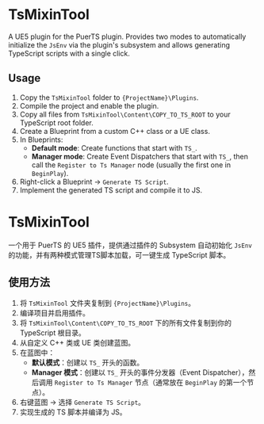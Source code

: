 # TsMixinTool

A UE5 plugin for the PuerTS plugin. Provides two modes to automatically initialize the `JsEnv` via the plugin's subsystem and allows generating TypeScript scripts with a single click.

## Usage

1. Copy the `TsMixinTool` folder to `{ProjectName}\Plugins`.  
2. Compile the project and enable the plugin.  
3. Copy all files from `TsMixinTool\Content\COPY_TO_TS_ROOT` to your TypeScript root folder.  
4. Create a Blueprint from a custom C++ class or a UE class.  
5. In Blueprints:  
   - **Default mode**: Create functions that start with `TS_`.  
   - **Manager mode**: Create Event Dispatchers that start with `TS_`, then call the `Register to Ts Manager` node (usually the first one in `BeginPlay`).  
6. Right-click a Blueprint → `Generate TS Script`.  
7. Implement the generated TS script and compile it to JS.


# TsMixinTool

一个用于 PuerTS 的 UE5 插件，提供通过插件的 Subsystem 自动初始化 `JsEnv`的功能，并有两种模式管理TS脚本加载，可一键生成 TypeScript 脚本。

## 使用方法

1. 将 `TsMixinTool` 文件夹复制到 `{ProjectName}\Plugins`。  
2. 编译项目并启用插件。  
3. 将 `TsMixinTool\Content\COPY_TO_TS_ROOT` 下的所有文件复制到你的 TypeScript 根目录。  
4. 从自定义 C++ 类或 UE 类创建蓝图。  
5. 在蓝图中：  
   - **默认模式**：创建以 `TS_` 开头的函数。  
   - **Manager 模式**：创建以 `TS_` 开头的事件分发器（Event Dispatcher），然后调用 `Register to Ts Manager` 节点（通常放在 `BeginPlay` 的第一个节点）。  
6. 右键蓝图 → 选择 `Generate TS Script`。  
7. 实现生成的 TS 脚本并编译为 JS。